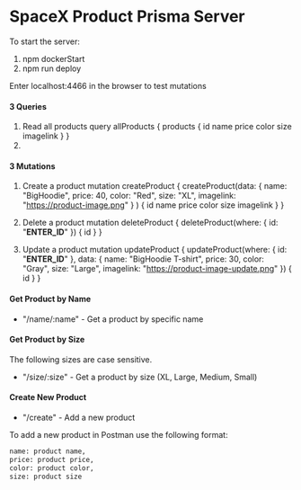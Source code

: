 # SpaceX Product Prisma Server

To start the server:
 1. npm dockerStart
 2. npm run deploy

Enter localhost:4466 in the browser to test mutations

#### 3 Queries
1. Read all products
query allProducts { products { id name price color size imagelink } }
2. 

#### 3 Mutations

1. Create a product
mutation createProduct { createProduct(data: { 
    name: "BigHoodie",
    price: 40,
    color: "Red",
    size: "XL",
    imagelink: "https://product-image.png"
    }
)
 {
    id
    name
    price
    color
    size
    imagelink
 }
}

2. Delete a product
mutation deleteProduct { deleteProduct(where: {
    id: "__ENTER_ID__"
})
 {
    id
 }
}

3. Update a product
mutation updateProduct { updateProduct(where: {
    id: "__ENTER_ID__"
},
data: {
    name: "BigHoodie T-shirt",
    price: 30,
    color: "Gray",
    size: "Large",
    imagelink: "https://product-image-update.png"
})
 {
    id
 }
}


#### Get Product by Name

* "/name/:name" - Get a product by specific name

#### Get Product by Size
The following sizes are case sensitive. 

* "/size/:size" - Get a product by size (XL, Large, Medium, Small)


#### Create New Product

* "/create" - Add a new product

To add a new product in Postman use the following format:

```bash 
name: product name,
price: product price,
color: product color,
size: product size
```

